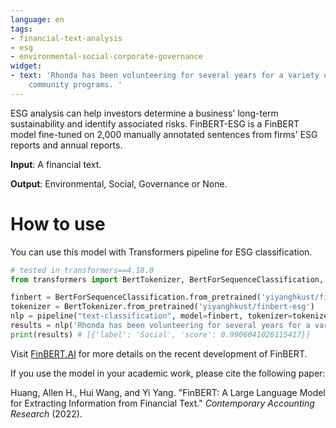 ```yaml
---
language: en
tags:
- financial-text-analysis
- esg
- environmental-social-corporate-governance
widget:
- text: 'Rhonda has been volunteering for several years for a variety of charitable
    community programs. '
---
```


ESG analysis can help investors determine a business' long-term sustainability and identify associated risks. FinBERT-ESG is a FinBERT model fine-tuned on 2,000 manually annotated sentences from firms' ESG reports and annual reports.  

**Input**: A financial text.

**Output**: Environmental, Social, Governance or None.

# How to use 
You can use this model with Transformers pipeline for ESG classification.
```python
# tested in transformers==4.18.0 
from transformers import BertTokenizer, BertForSequenceClassification, pipeline

finbert = BertForSequenceClassification.from_pretrained('yiyanghkust/finbert-esg',num_labels=4)
tokenizer = BertTokenizer.from_pretrained('yiyanghkust/finbert-esg')
nlp = pipeline("text-classification", model=finbert, tokenizer=tokenizer)
results = nlp('Rhonda has been volunteering for several years for a variety of charitable community programs.')
print(results) # [{'label': 'Social', 'score': 0.9906041026115417}]

```

Visit [FinBERT.AI](https://finbert.ai/) for more details on the recent development of FinBERT.

If you use the model in your academic work, please cite the following paper:

Huang, Allen H., Hui Wang, and Yi Yang. "FinBERT: A Large Language Model for Extracting Information from Financial Text." *Contemporary Accounting Research* (2022).

